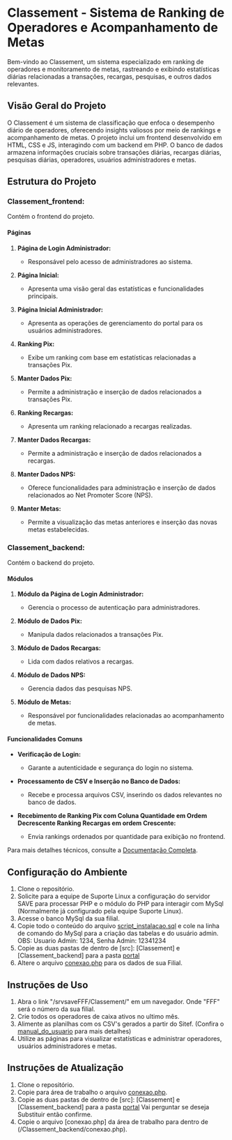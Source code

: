 # Classement - Sistema de Ranking de Operadores e Acompanhamento de Metas

Bem-vindo ao Classement, um sistema especializado em ranking de operadores e monitoramento de metas, rastreando e exibindo estatísticas diárias relacionadas a transações, recargas, pesquisas, e outros dados relevantes.

## Visão Geral do Projeto

O Classement é um sistema de classificação que enfoca o desempenho diário de operadores, oferecendo insights valiosos por meio de rankings e acompanhamento de metas. O projeto inclui um frontend desenvolvido em HTML, CSS e JS, interagindo com um backend em PHP. O banco de dados armazena informações cruciais sobre transações diárias, recargas diárias, pesquisas diárias, operadores, usuários administradores e metas.

## Estrutura do Projeto

### **Classement_frontend:**

Contém o frontend do projeto.

#### Páginas

1. **Página de Login Administrador:**
   - Responsável pelo acesso de administradores ao sistema.

2. **Página Inicial:**
   - Apresenta uma visão geral das estatísticas e funcionalidades principais.

3. **Página Inicial Administrador:**
   - Apresenta as operações de gerenciamento do portal para os usuários administradores.

4. **Ranking Pix:**
   - Exibe um ranking com base em estatísticas relacionadas a transações Pix.

5. **Manter Dados Pix:**
   - Permite a administração e inserção de dados relacionados a transações Pix.

6. **Ranking Recargas:**
   - Apresenta um ranking relacionado a recargas realizadas.

7. **Manter Dados Recargas:**
   - Permite a administração e inserção de dados relacionados a recargas.

8. **Manter Dados NPS:**
   - Oferece funcionalidades para administração e inserção de dados relacionados ao Net Promoter Score (NPS).

9. **Manter Metas:**
   - Permite a visualização das metas anteriores e inserção das novas metas estabelecidas.

### **Classement_backend:**

Contém o backend do projeto.

#### Módulos

1. **Módulo da Página de Login Administrador:**
   - Gerencia o processo de autenticação para administradores.

2. **Módulo de Dados Pix:**
   - Manipula dados relacionados a transações Pix.

3. **Módulo de Dados Recargas:**
   - Lida com dados relativos a recargas.

4. **Módulo de Dados NPS:**
   - Gerencia dados das pesquisas NPS.

5. **Módulo de Metas:**
   - Responsável por funcionalidades relacionadas ao acompanhamento de metas.

#### Funcionalidades Comuns

- **Verificação de Login:**
  - Garante a autenticidade e segurança do login no sistema.

- **Processamento de CSV e Inserção no Banco de Dados:**
  - Recebe e processa arquivos CSV, inserindo os dados relevantes no banco de dados.

- **Recebimento de Ranking Pix com Coluna Quantidade em Ordem Decrescente Ranking Recargas em ordem Crescente:**
  - Envia rankings ordenados por quantidade para exibição no frontend.

Para mais detalhes técnicos, consulte a [Documentação Completa](/docs/Documentação_Classement.docx).

## Configuração do Ambiente

1. Clone o repositório.
2. Solicite para a equipe de Suporte Linux a configuração do servidor SAVE para processar PHP e o módulo do PHP para interagir com MySql (Normalmente já configurado pela equipe Suporte Linux).
3. Acesse o banco MySql da sua filial.
4. Copie todo o conteúdo do arquivo [script_instalacao.sql](/docs/database/script_instalacao.sql) e cole na linha de comando do MySql para a criação das tabelas e do usuário admin. OBS: Usuario Admin: 1234, Senha Admin: 12341234
5. Copie as duas pastas de dentro de [src]: [Classement] e [Classement_backend] para a pasta [portal](srvsaveFFF/portal/)
6. Altere o arquivo [conexao.php](srvsaveFFF/portal/Classement_backend/conexao.php) para os dados de sua Filial.

## Instruções de Uso

1. Abra o link "/srvsaveFFF/Classement/" em um navegador. Onde "FFF" será o número da sua filial.
2. Crie todos os operadores de caixa ativos no ultimo mês.
3. Alimente as planilhas com os CSV's gerados a partir do Sitef. (Confira o [manual_do_usuario](/docs/Manual_v1.0.1.pdf) para mais detalhes)
4. Utilize as páginas para visualizar estatísticas e administrar operadores, usuários administradores e metas.

## Instruções de Atualização

1. Clone o repositório.
2. Copie para área de trabalho o arquivo [conexao.php](/Classement_backend/conexao.php).
3. Copie as duas pastas de dentro de [src]: [Classement] e [Classement_backend] para a pasta [portal](srvsaveFFF/portal/) Vai perguntar se deseja Substituir então confirme.
4. Copie o arquivo [conexao.php] da área de trabalho para dentro de (/Classement_backend/conexao.php).

